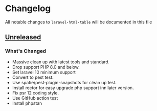 # Changelog

All notable changes to `laravel-html-table` will be documented in this file

## [Unreleased](https://github.com/lloricode/laravel-html-table/compare/v1.3.4...develop)

### What's Changed

- Massive clean up with latest tools and standard.
- Drop support PHP 8.0 and below.
- Set laravel 10 minimum support
- Convert to pest test.
- Use spatie/pest-plugin-snapshots for clean up test.
- Install rector for easy upgrade php support inn later version.
- Fix psr 12 coding style.
- Use GitHub action test
- Install phpstan
